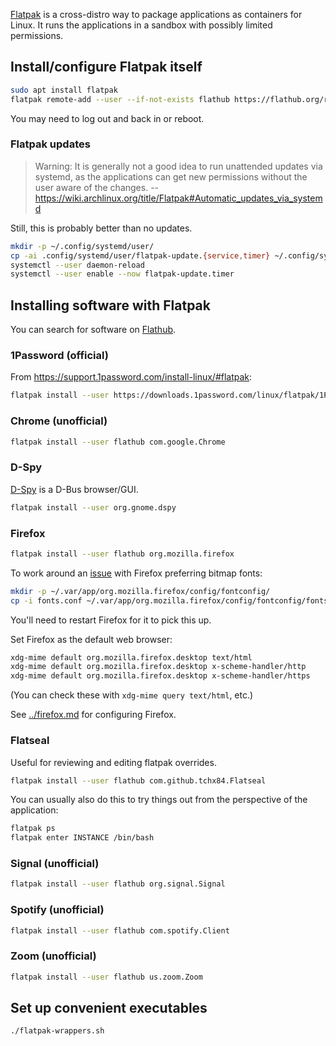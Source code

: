 [Flatpak](https://www.flatpak.org/) is a cross-distro way to package
applications as containers for Linux. It runs the applications in a sandbox
with possibly limited permissions.

## Install/configure Flatpak itself

```sh
sudo apt install flatpak
flatpak remote-add --user --if-not-exists flathub https://flathub.org/repo/flathub.flatpakrepo
```

You may need to log out and back in or reboot.

### Flatpak updates

> Warning: It is generally not a good idea to run unattended updates via
> systemd, as the applications can get new permissions without the user aware
> of the changes.
>  -- <https://wiki.archlinux.org/title/Flatpak#Automatic_updates_via_systemd>

Still, this is probably better than no updates.

```sh
mkdir -p ~/.config/systemd/user/
cp -ai .config/systemd/user/flatpak-update.{service,timer} ~/.config/systemd/user/
systemctl --user daemon-reload
systemctl --user enable --now flatpak-update.timer
```

## Installing software with Flatpak

You can search for software on [Flathub](https://flathub.org/).

### 1Password (official)

From <https://support.1password.com/install-linux/#flatpak>:

```sh
flatpak install --user https://downloads.1password.com/linux/flatpak/1Password.flatpakref
```

### Chrome (unofficial)

```sh
flatpak install --user flathub com.google.Chrome
```

### D-Spy

[D-Spy](https://gitlab.gnome.org/GNOME/d-spy) is a D-Bus browser/GUI.

```sh
flatpak install --user org.gnome.dspy
```

### Firefox

```sh
flatpak install --user flathub org.mozilla.firefox
```

To work around an [issue](https://bugzilla.mozilla.org/show_bug.cgi?id=1621915)
with Firefox preferring bitmap fonts:

```sh
mkdir -p ~/.var/app/org.mozilla.firefox/config/fontconfig/
cp -i fonts.conf ~/.var/app/org.mozilla.firefox/config/fontconfig/fonts.conf
```

You'll need to restart Firefox for it to pick this up.

Set Firefox as the default web browser:

```sh
xdg-mime default org.mozilla.firefox.desktop text/html
xdg-mime default org.mozilla.firefox.desktop x-scheme-handler/http
xdg-mime default org.mozilla.firefox.desktop x-scheme-handler/https
```

(You can check these with `xdg-mime query text/html`, etc.)

See [../firefox.md](../firefox.md) for configuring Firefox.

### Flatseal

Useful for reviewing and editing flatpak overrides.

```sh
flatpak install --user flathub com.github.tchx84.Flatseal
```

You can usually also do this to try things out from the perspective of the
application:

```sh
flatpak ps
flatpak enter INSTANCE /bin/bash
```

### Signal (unofficial)

```sh
flatpak install --user flathub org.signal.Signal
```

### Spotify (unofficial)

```sh
flatpak install --user flathub com.spotify.Client
```

### Zoom (unofficial)

```sh
flatpak install --user flathub us.zoom.Zoom
```

## Set up convenient executables

```sh
./flatpak-wrappers.sh
```
